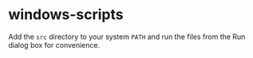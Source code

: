 # windows-scripts

Add the `src` directory to your system `PATH` and run the files from the Run dialog box for convenience.